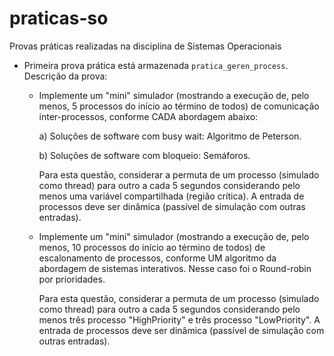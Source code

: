 # praticas-so
Provas práticas realizadas na disciplina de Sistemas Operacionais 

- Primeira prova prática está armazenada `pratica_geren_process`. Descrição da prova:
    
    - Implemente um "mini" simulador (mostrando a execução de, pelo menos, 5 processos do início ao término de todos) de comunicação inter-processos, conforme CADA abordagem abaixo:

        a) Soluções de software com busy wait: Algoritmo de Peterson.

        b) Soluções de software com bloqueio: Semáforos.

        Para esta questão, considerar a permuta de um processo (simulado como thread) para outro a cada 5 segundos considerando pelo menos uma variável compartilhada (região crítica). A entrada de processos deve ser dinâmica (passível de simulação com outras entradas).

     - Implemente um "mini" simulador (mostrando a execução de, pelo menos, 10 processos do início ao término de todos) de escalonamento de processos, conforme UM algoritmo da abordagem de sistemas interativos. Nesse caso foi o Round-robin por prioridades.

        Para esta questão, considerar a permuta de um processo (simulado como thread) para outro a cada 5 segundos considerando pelo menos três processo "HighPriority" e três processo "LowPriority". A entrada de processos deve ser dinâmica (passível de simulação com outras entradas).
